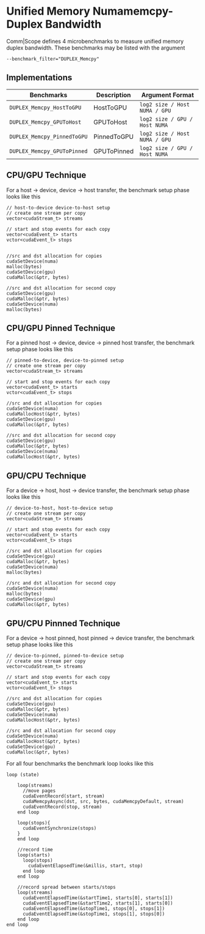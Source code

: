 # Unified Memory Numamemcpy-Duplex Bandwidth

Comm|Scope defines 4 microbenchmarks to measure unified memory duplex bandwidth.
These benchmarks may be listed with the argument
    
    --benchmark_filter="DUPLEX_Memcpy"

## Implementations

|Benchmarks|Description|Argument Format|
|-|-|-|
| `DUPLEX_Memcpy_HostToGPU` | HostToGPU | `log2 size / Host NUMA / GPU` |
| `DUPLEX_Memcpy_GPUToHost` | GPUToHost | `log2 size / GPU / Host NUMA` |
| `DUPLEX_Memcpy_PinnedToGPU` | PinnedToGPU | `log2 size / Host NUMA / GPU` |
| `DUPLEX_Memcpy_GPUToPinned` | GPUToPinned | `log2 size / GPU / Host NUMA` |

## CPU/GPU Technique 

For a host -> device, device -> host transfer, the benchmark setup phase looks like this

```
// host-to-device device-to-host setup
// create one stream per copy
vector<cudaStream_t> streams

// start and stop events for each copy
vector<cudaEvent_t> starts
vctor<cudaEvent_t> stops


//src and dst allocation for copies
cudaSetDevice(numa)
malloc(bytes)
cudaSetDevice(gpu)
cudaMalloc(&ptr, bytes)

//src and dst allocation for second copy
cudaSetDevice(gpu)
cudaMalloc(&ptr, bytes)
cudaSetDevice(numa)
malloc(bytes)

```
## CPU/GPU Pinned Technique

For a pinned host -> device, device -> pinned host transfer, the benchmark setup phase looks like this

```
// pinned-to-device, device-to-pinned setup
// create one stream per copy
vector<cudaStream_t> streams

// start and stop events for each copy
vector<cudaEvent_t> starts
vctor<cudaEvent_t> stops

//src and dst allocation for copies
cudaSetDevice(numa)
cudaMallocHost(&ptr, bytes)
cudaSetDevice(gpu)
cudaMalloc(&ptr, bytes)

//src and dst allocation for second copy
cudaSetDevice(gpu)
cudaMalloc(&ptr, bytes)
cudaSetDevice(numa)
cudaMallocHost(&ptr, bytes)

```
## GPU/CPU Technique

For a device -> host, host -> device transfer, the benchmark setup phase looks like this

```
// device-to-host, host-to-device setup
// create one stream per copy
vector<cudaStream_t> streams

// start and stop events for each copy
vector<cudaEvent_t> starts
vctor<cudaEvent_t> stops

//src and dst allocation for copies
cudaSetDevice(gpu)
cudaMalloc(&ptr, bytes)
cudaSetDevice(numa)
malloc(bytes)

//src and dst allocation for second copy
cudaSetDevice(numa)
malloc(bytes)
cudaSetDevice(gpu)
cudaMalloc(&ptr, bytes)

```
## GPU/CPU Pinnned Technique

For a device -> host pinned, host pinned -> device transfer, the benchmark setup phase looks like this

```
// device-to-pinned, pinned-to-device setup
// create one stream per copy
vector<cudaStream_t> streams

// start and stop events for each copy
vector<cudaEvent_t> starts
vctor<cudaEvent_t> stops

//src and dst allocation for copies
cudaSetDevice(gpu)
cudaMalloc(&ptr, bytes)
cudaSetDevice(numa)
cudaMallocHost(&ptr, bytes)

//src and dst allocation for second copy
cudaSetDevice(numa)
cudaMallocHost(&ptr, bytes)
cudaSetDevice(gpu)
cudaMalloc(&ptr, bytes)

```

For all four benchmarks the benchmark loop looks like this

```
loop (state)

    loop(streams)
      //move pages
      cudaEventRecord(start, stream)
      cudaMemcpyAsync(dst, src, bytes, cudaMemcpyDefault, stream)
      cudaEventRecord(stop, stream)
    end loop

    loop(stops){
      cudaEventSynchronize(stops)
    }
    end loop

    //record time
    loop(starts)
      loop(stops)
        cudaEventElapsedTime(&millis, start, stop)
      end loop
    end loop

    //record spread between starts/stops
    loop(streams)
      cudaEventElapsedTime(&startTime1, starts[0], starts[1])
      cudaEventElapsedTime(&startTime2, starts[1], starts[0])
      cudaEventElapsedTime(&stopTime1, stops[0], stops[1])
      cudaEventElapsedTime(&stopTime1, stops[1], stops[0])
    end loop
end loop

```



